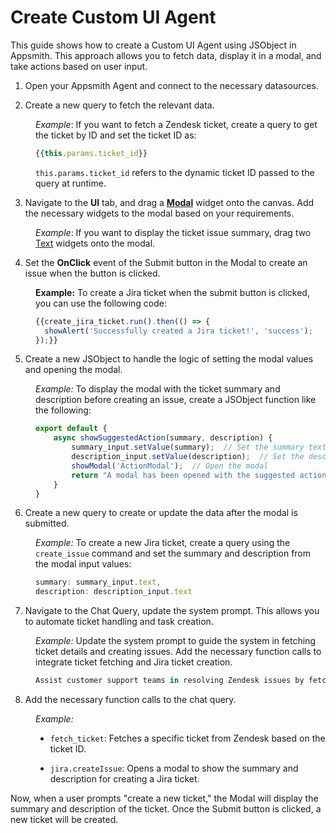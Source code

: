# Create Custom UI Agent

This guide shows how to create a Custom UI Agent using JSObject in Appsmith. This approach allows you to fetch data, display it in a modal, and take actions based on user input. 


1. Open your Appsmith Agent and connect to the necessary datasources.

2. Create a new query to fetch the relevant data. 


<dd>

*Example*: If you want to fetch a Zendesk ticket, create a query to get the ticket by ID and set the ticket ID as:

```js
{{this.params.ticket_id}}
```

`this.params.ticket_id` refers to the dynamic ticket ID passed to the query at runtime.

</dd>

3. Navigate to the **UI** tab, and drag a [**Modal**](/build-agents/widgets/reference/modal) widget onto the canvas. Add the necessary widgets to the modal based on your requirements. 

<dd>

*Example*: If you want to display the ticket issue summary, drag two [Text](/build-agents/widgets/reference/multilineInput) widgets onto the modal.

</dd>

4. Set the **OnClick** event of the Submit button in the Modal to create an issue when the button is clicked.

<dd>

**Example:** To create a Jira ticket when the submit button is clicked, you can use the following code:

```js
{{create_jira_ticket.run().then(() => {
  showAlert('Successfully created a Jira ticket!', 'success');
});}}
```



</dd>

5. Create a new JSObject to handle the logic of setting the modal values and opening the modal. 


<dd>

*Example:* To display the modal with the ticket summary and description before creating an issue, create a JSObject function like the following:

```javascript
export default {
    async showSuggestedAction(summary, description) {
        summary_input.setValue(summary);  // Set the summary text
        description_input.setValue(description);  // Set the description text
        showModal('ActionModal');  // Open the modal
        return "A modal has been opened with the suggested action for review.";  // Return confirmation message
    }
}
```

</dd>

6. Create a new query to create or update the data after the modal is submitted.

<dd>

*Example:* To create a new Jira ticket, create a query using the `create_issue` command and set the summary and description from the modal input values:

```js
summary: summary_input.text,
description: description_input.text
```

</dd>

7. Navigate to the Chat Query, update the system prompt. This allows you to automate ticket handling and task creation.

<dd>

*Example:* Update the system prompt to guide the system in fetching ticket details and creating issues. Add the necessary function calls to integrate ticket fetching and Jira ticket creation.

```js
Assist customer support teams in resolving Zendesk issues by fetching the ticket details, understanding the issue, consulting documentation, suggesting a clear response, prompting the user to send the response via Zendesk, and recommending Jira ticket creation for the engineering team. Fetch the Zendesk ticket, understand the issue, consult documentation, suggest a response, prompt the user to send the response via Zendesk, and recommend Jira ticket creation for the engineering team.
```

</dd>

8. Add the necessary function calls to the chat query.

<dd>

*Example:*

- `fetch_ticket`: Fetches a specific ticket from Zendesk based on the ticket ID.

- `jira.createIssue`: Opens a modal to show the summary and description for creating a Jira ticket.



 <ZoomImage
    src="/img/jira-agent.png" 
    alt=""
    caption=""
  /> 

</dd>

Now, when a user prompts "create a new ticket," the Modal will display the summary and description of the ticket. Once the Submit button is clicked, a new ticket will be created.









